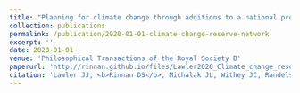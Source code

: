 ```yaml
---
title: "Planning for climate change through additions to a national protected area network: implications for cost and configuration"
collection: publications
permalink: /publication/2020-01-01-climate-change-reserve-network
excerpt: ''
date: 2020-01-01
venue: 'Philosophical Transactions of the Royal Society B'
paperurl: 'http://rinnan.github.io/files/Lawler2020_Climate_change_reserve_network.pdf'
citation: 'Lawler JJ, <b>Rinnan DS</b>, Michalak JL, Withey JC, Randels CR, Possingham HP. "Planning for climate change through additions to a national protected area network: implications for cost and configuration." <i>Philosophical Transactions of the Royal Society B</i>, http://doi.org/10.1098/rstb.2019.0117'
---
```

